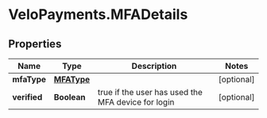 # VeloPayments.MFADetails

## Properties

Name | Type | Description | Notes
------------ | ------------- | ------------- | -------------
**mfaType** | [**MFAType**](MFAType.md) |  | [optional] 
**verified** | **Boolean** | true if the user has used the MFA device for login | [optional] 


